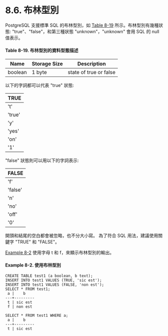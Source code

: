# 8.6. 布林型別

PostgreSQL 支援標準 SQL 的布林型別，如 [Table 8-19](boolean-type.md#table-8-19-bu-lin-xing-bie-de-zi-liao-xing-tai-miao-shu) 所示。布林型別有幾種狀態: "true"、"false"，和第三種狀態 "unknown"，"unknown" 會用 SQL 的 null 值表示。

#### Table 8-19. 布林型別的資料型態描述

| Name    | Storage Size | Description            |
| ------- | ------------ | ---------------------- |
| boolean | 1 byte       | state of true or false |

以下的字詞都可以代表 "true" 狀態:

| TRUE   |
| ------ |
| 't'    |
| 'true' |
| 'y'    |
| 'yes'  |
| 'on'   |
| '1'    |

"false" 狀態則可以用以下的字詞表示:

| FALSE   |
| ------- |
| 'f'     |
| 'false' |
| 'n'     |
| 'no'    |
| 'off'   |
| '0'     |

開頭和結尾的空白都會被忽略，也不分大小寫。 為了符合 SQL 用法，建議使用關鍵字 "TRUE" 和 "FALSE"。

[Example 8-2](boolean-type.md#example-8-2-shi-yong-bu-lin-xing-bie) 使用字母 t 和 f，來顯示布林型別的輸出。

#### Example 8-2. 使用布林型別

```
CREATE TABLE test1 (a boolean, b text);
INSERT INTO test1 VALUES (TRUE, 'sic est');
INSERT INTO test1 VALUES (FALSE, 'non est');
SELECT * FROM test1;
 a |    b
---+---------
 t | sic est
 f | non est

SELECT * FROM test1 WHERE a;
 a |    b
---+---------
 t | sic est
```
